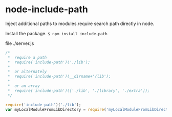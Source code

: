 node-include-path
=================

Inject additional paths to modules.require search path directly in node.

Install the package.
`$ npm install include-path`


file ./server.js
```js
/*
 *  require a path
 *  require('include-path')('./lib');
 *
 *  or alternately
 *  require('include-path')(__dirname+'/lib');
 *
 *  or an array
 *  require('include-path')(['./lib', './library', './extra']);
 */

require('include-path')('./lib');
var myLocalModuleFromLibDirectory = require('myLocalModuleFromLibDirectory');

```
